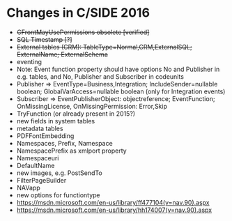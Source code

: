 # Changes in C/SIDE 2016

- ~~CFrontMayUsePermissions obsolete [verified]~~
- ~~SQL Timestamp [?]~~
- ~~External tables (CRM): TableType=Normal,CRM,ExternalSQL; ExternalName; ExternalSchema~~
- eventing
- Note: Event function property should have options No and Publisher in e.g. tables, and No, Publisher and Subscriber in codeunits
- Publisher => EventType=Business,Integration; IncludeSender=nullable boolean; GlobalVarAccess=nullable boolean (only for Integration events)
- Subscriber => EventPublisherObject: objectreference; EventFunction; OnMissingLicense, OnMissingPermission: Error,Skip  
- TryFunction (or already present in 2015?)
- new fields in system tables
- metadata tables
- PDFFontEmbedding
- Namespaces, Prefix, Namespace
- NamespacePrefix as xmlport property
- Namespaceuri
- DefaultName
- new images, e.g. PostSendTo
- FilterPageBuilder
- NAVapp
- new options for functiontype
- https://msdn.microsoft.com/en-us/library/ff477104(v=nav.90).aspx
- https://msdn.microsoft.com/en-us/library/hh174007(v=nav.90).aspx
